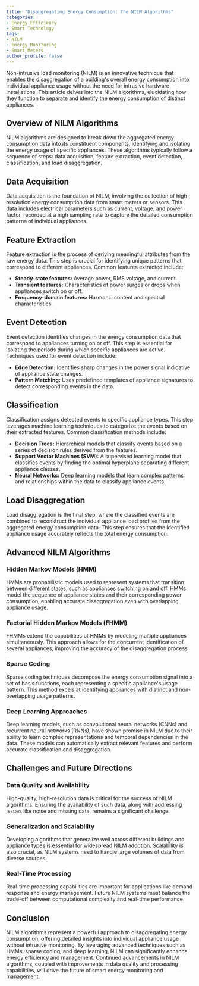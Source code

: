 ```yaml
---
title: "Disaggregating Energy Consumption: The NILM Algorithms"
categories:
- Energy Efficiency
- Smart Technology
tags:
- NILM
- Energy Monitoring
- Smart Meters
author_profile: false
---
```


Non-intrusive load monitoring (NILM) is an innovative technique that enables the disaggregation of a building's overall energy consumption into individual appliance usage without the need for intrusive hardware installations. This article delves into the NILM algorithms, elucidating how they function to separate and identify the energy consumption of distinct appliances.

## Overview of NILM Algorithms

NILM algorithms are designed to break down the aggregated energy consumption data into its constituent components, identifying and isolating the energy usage of specific appliances. These algorithms typically follow a sequence of steps: data acquisition, feature extraction, event detection, classification, and load disaggregation.

## Data Acquisition

Data acquisition is the foundation of NILM, involving the collection of high-resolution energy consumption data from smart meters or sensors. This data includes electrical parameters such as current, voltage, and power factor, recorded at a high sampling rate to capture the detailed consumption patterns of individual appliances.

## Feature Extraction

Feature extraction is the process of deriving meaningful attributes from the raw energy data. This step is crucial for identifying unique patterns that correspond to different appliances. Common features extracted include:

- **Steady-state features:** Average power, RMS voltage, and current.
- **Transient features:** Characteristics of power surges or drops when appliances switch on or off.
- **Frequency-domain features:** Harmonic content and spectral characteristics.

## Event Detection

Event detection identifies changes in the energy consumption data that correspond to appliances turning on or off. This step is essential for isolating the periods during which specific appliances are active. Techniques used for event detection include:

- **Edge Detection:** Identifies sharp changes in the power signal indicative of appliance state changes.
- **Pattern Matching:** Uses predefined templates of appliance signatures to detect corresponding events in the data.

## Classification

Classification assigns detected events to specific appliance types. This step leverages machine learning techniques to categorize the events based on their extracted features. Common classification methods include:

- **Decision Trees:** Hierarchical models that classify events based on a series of decision rules derived from the features.
- **Support Vector Machines (SVM):** A supervised learning model that classifies events by finding the optimal hyperplane separating different appliance classes.
- **Neural Networks:** Deep learning models that learn complex patterns and relationships within the data to classify appliance events.

## Load Disaggregation

Load disaggregation is the final step, where the classified events are combined to reconstruct the individual appliance load profiles from the aggregated energy consumption data. This step ensures that the identified appliance usage accurately reflects the total energy consumption.

## Advanced NILM Algorithms

### Hidden Markov Models (HMM)

HMMs are probabilistic models used to represent systems that transition between different states, such as appliances switching on and off. HMMs model the sequence of appliance states and their corresponding power consumption, enabling accurate disaggregation even with overlapping appliance usage.

### Factorial Hidden Markov Models (FHMM)

FHMMs extend the capabilities of HMMs by modeling multiple appliances simultaneously. This approach allows for the concurrent identification of several appliances, improving the accuracy of the disaggregation process.

### Sparse Coding

Sparse coding techniques decompose the energy consumption signal into a set of basis functions, each representing a specific appliance's usage pattern. This method excels at identifying appliances with distinct and non-overlapping usage patterns.

### Deep Learning Approaches

Deep learning models, such as convolutional neural networks (CNNs) and recurrent neural networks (RNNs), have shown promise in NILM due to their ability to learn complex representations and temporal dependencies in the data. These models can automatically extract relevant features and perform accurate classification and disaggregation.

## Challenges and Future Directions

### Data Quality and Availability

High-quality, high-resolution data is critical for the success of NILM algorithms. Ensuring the availability of such data, along with addressing issues like noise and missing data, remains a significant challenge.

### Generalization and Scalability

Developing algorithms that generalize well across different buildings and appliance types is essential for widespread NILM adoption. Scalability is also crucial, as NILM systems need to handle large volumes of data from diverse sources.

### Real-Time Processing

Real-time processing capabilities are important for applications like demand response and energy management. Future NILM systems must balance the trade-off between computational complexity and real-time performance.

## Conclusion

NILM algorithms represent a powerful approach to disaggregating energy consumption, offering detailed insights into individual appliance usage without intrusive monitoring. By leveraging advanced techniques such as HMMs, sparse coding, and deep learning, NILM can significantly enhance energy efficiency and management. Continued advancements in NILM algorithms, coupled with improvements in data quality and processing capabilities, will drive the future of smart energy monitoring and management.
